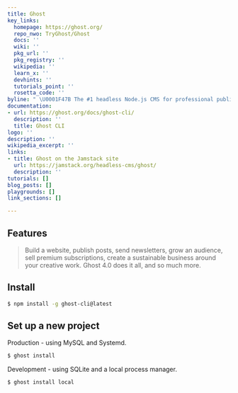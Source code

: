 ```yaml
---
title: Ghost
key_links:
  homepage: https://ghost.org/
  repo_nwo: TryGhost/Ghost
  docs: ''
  wiki: ''
  pkg_url: ''
  pkg_registry: ''
  wikipedia: ''
  learn_x: ''
  devhints: ''
  tutorials_point: ''
  rosetta_code: ''
byline: " \U0001F47B The #1 headless Node.js CMS for professional publishing "
documentation:
- url: https://ghost.org/docs/ghost-cli/
  description: ''
  title: Ghost CLI
logo: ''
description: ''
wikipedia_excerpt: ''
links:
- title: Ghost on the Jamstack site
  url: https://jamstack.org/headless-cms/ghost/
  description: ''
tutorials: []
blog_posts: []
playgrounds: []
link_sections: []

---
```

## Features

> Build a website, publish posts, send newsletters, grow an audience, sell premium subscriptions, create a sustainable business around your creative work. Ghost 4.0 does it all, and so much more.

## Install

```sh
$ npm install -g ghost-cli@latest
```

## Set up a new project

Production - using MySQL and Systemd.

```sh
$ ghost install
```

Development - using SQLite and a local process manager.

```sh
$ ghost install local
```
